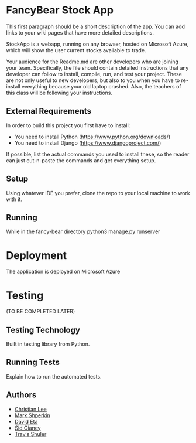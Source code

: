 # FancyBear Stock App

This first paragraph should be a short description of the app. You can add links
to your wiki pages that have more detailed descriptions.


StockApp is a webapp, running on any browser, hosted on Microsoft Azure, which will show the user current stocks available to trade. 

Your audience for the Readme.md are other developers who are joining your team.
Specifically, the file should contain detailed instructions that any developer
can follow to install, compile, run, and test your project. These are not only
useful to new developers, but also to you when you have to re-install everything
because your old laptop crashed. Also, the teachers of this class will be
following your instructions.

## External Requirements

In order to build this project you first have to install:

- You need to install Python (https://www.python.org/downloads/)
- You need to install Django (https://www.djangoproject.com/)

If possible, list the actual commands you used to install these, so the reader
can just cut-n-paste the commands and get everything setup.

## Setup

Using whatever IDE you prefer, clone the repo to your local machine to work with it.

## Running

While in the fancy-bear directory
python3 manage.py runserver

# Deployment

The application is deployed on Microsoft Azure

# Testing

(TO BE COMPLETED LATER)

## Testing Technology

Built in testing library from Python.

## Running Tests

Explain how to run the automated tests.

## Authors
- [Christian Lee](https://github.com/christian1049)
- [Mark Shperkin](https://github.com/markshperkin)
- [David Eta](https://github.com/david-eta)
- [Sid Gianey](https://github.com/SidGianey)
- [Travis Shuler](https://github.com/Travisandre)
